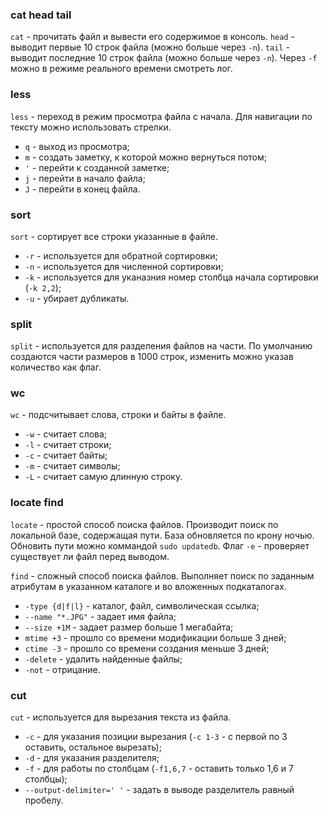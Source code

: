 ### cat head tail
`cat` - прочитать файл и вывести его содержимое в консоль.
`head` - выводит первые 10 строк файла (можно больше через `-n`).
`tail` - выводит последние 10 строк файла (можно больше через `-n`). Через `-f` можно в режиме реального времени смотреть лог.

### less
`less` - переход в режим просмотра файла с начала. Для навигации по тексту можно использовать стрелки.
 - `q` - выход из просмотра;
 - `m` - создать заметку, к которой можно вернуться потом;
 - `'` - перейти к созданной заметке;
 - `j` - перейти в начало файла;
 - `J` - перейти в конец файла.

### sort
`sort` - сортирует все строки указанные в файле.
 - `-r` - используется для обратной сортировки;
 - `-n` - используется для численной сортировки;
 - `-k` - используется для уканазния номер столбца начала сортировки (`-k 2,2`);
 - `-u` - убирает дубликаты.

### split
`split` - используется для разделения файлов на части. По умолчанию создаются части размеров в 1000 строк, изменить можно указав количество как флаг.

### wc
`wc` - подсчитывает слова, строки и байты в файле.
 - `-w` - считает слова;
 - `-l` - считает строки;
 - `-c` - считает байты;
 - `-m` - считает символы;
 - `-L` - считает самую длинную строку.

### locate find
`locate` - простой способ поиска файлов. Производит поиск по локальной базе, содержащая пути. База обновляется по крону ночью. Обновить пути можно коммандой `sudo updatedb`. Флаг `-e` - проверяет существует ли файл перед выводом.

`find` - сложный способ поиска файлов. Выполняет поиск по заданным атрибутам в указанном каталоге и во вложенных подкаталогах.
 - `-type {d|f|l}` - каталог, файл, символическая ссылка;
 - `--name "*.JPG"` - задает имя файла;
 - `--size +1M` - задает размер больше 1 мегабайта;
 - `mtime +3` - прошло со времени модификации больше 3 дней;
 - `ctime -3` - прошло со времени создания меньше 3 дней;
 - `-delete` - удалить найденные файлы;
 - `-not` - отрицание.

### cut
`cut` - используется для вырезания текста из файла.
 - `-c` - для указания позиции вырезания (`-c 1-3` - с первой по 3 оставить, остальное вырезать);
 - `-d` - для указания разделителя;
 - `-f` - для работы по столбцам (`-f1,6,7` - оставить только 1,6 и 7 столбцы);
 - `--output-delimiter=' '` - задать в выводе разделитель равный пробелу.

